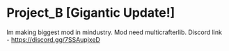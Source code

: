 # Project_B [Gigantic Update!] 

Im making biggest mod in mindustry.
Mod need multicrafterlib. 
Discord link - https://discord.gg/7SSAupjxeD
